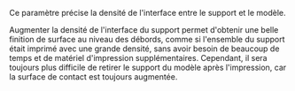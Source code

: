 Ce paramètre précise la densité de l'interface entre le support et le modèle.

Augmenter la densité de l'interface du support permet d'obtenir une belle finition de surface au niveau des débords, comme si l'ensemble du support était imprimé avec une grande densité, sans avoir besoin de beaucoup de temps et de matériel d'impression supplémentaires. Cependant, il sera toujours plus difficile de retirer le support du modèle après l'impression, car la surface de contact est toujours augmentée.
